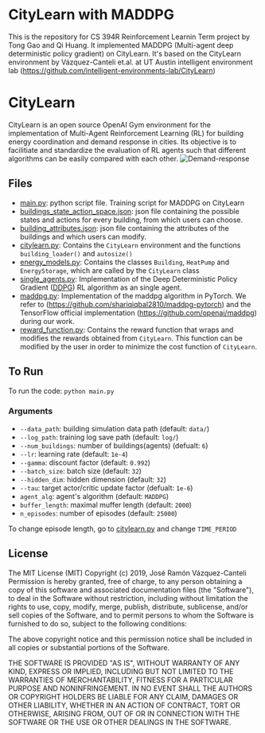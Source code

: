 # CityLearn with MADDPG
This is the repository for CS 394R Reinforcement Learnin Term project by Tong Gao and Qi Huang. It implemented MADDPG (Multi-agent deep deterministic policy gradient) on CityLearn. It's based on the CityLearn
environment by Vázquez-Canteli et.al. at UT Austin intelligent environment lab (https://github.com/intelligent-environments-lab/CityLearn)

# CityLearn
CityLearn is an open source OpenAI Gym environment for the implementation of Multi-Agent Reinforcement Learning (RL) for building energy coordination and demand response in cities. Its objective is to facilitiate and standardize the evaluation of RL agents such that different algorithms can be easily compared with each other.
![Demand-response](https://github.com/intelligent-environments-lab/CityLearn/blob/master/images/dr.jpg)
## Files
- [main.py](/main.py): python script file. Training script for MADDPG on CityLearn
- [buildings_state_action_space.json](/buildings_state_action_space.json): json file containing the possible states and actions for every building, from which users can choose.
- [building_attributes.json](/data/building_attributes.json): json file containing the attributes of the buildings and which users can modify.
- [citylearn.py](/citylearn.py): Contains the ```CityLearn``` environment and the functions ```building_loader()``` and ```autosize()```
- [energy_models.py](/energy_models.py): Contains the classes ```Building```, ```HeatPump``` and ```EnergyStorage```, which are called by the ```CityLearn``` class
- [single_agents.py](/single_agents.py): Implementation of the Deep Deterministic Policy Gradient ([DDPG](https://arxiv.org/abs/1509.02971)) RL algorithm as an single agent.
- [maddpg.py](/maddpg.py): Implementation of the maddpg algorithm in PyTorch. We refer to (https://github.com/shariqiqbal2810/maddpg-pytorch) and the TensorFlow official implementation (https://github.com/openai/maddpg) during our work.
- [reward_function.py](/reward_function.py): Contains the reward function that wraps and modifies the rewards obtained from ```CityLearn```. This function can be modified by the user in order to minimize the cost function of ```CityLearn```.

## To Run
To run the code:
``python main.py``

### Arguments
- `--data_path`: building simulation data path (default: `data/`)
- `--log_path`: training log save path (default: `log/`)
- `--num_buildings`: number of buildings(agents) (defualt: `6`)
- `--lr`: learning rate (default: `1e-4`)
- `--gamma`: discount factor (default: `0.992`)
- `--batch_size`: batch size (default: `32`)
- `--hidden_dim`: hidden dimension (default: `32`)
- `--tau`: target actor/critic update factor (defualt: `1e-6`)
- `agent_alg`: agent's algorithm (default: `MADDPG`)
- `buffer_length`: maximal muffer length (default: `2000`)
- `n_episodes`: number of episodes (default: `25000`)

To change episode length, go to [citylearn.py](/citylearn.py) and change `TIME_PERIOD`
## License
The MIT License (MIT) Copyright (c) 2019, José Ramón Vázquez-Canteli
Permission is hereby granted, free of charge, to any person obtaining a copy of this software and associated documentation files (the "Software"), to deal in the Software without restriction, including without limitation the rights to use, copy, modify, merge, publish, distribute, sublicense, and/or sell copies of the Software, and to permit persons to whom the Software is furnished to do so, subject to the following conditions:

The above copyright notice and this permission notice shall be included in all copies or substantial portions of the Software.

THE SOFTWARE IS PROVIDED "AS IS", WITHOUT WARRANTY OF ANY KIND, EXPRESS OR IMPLIED, INCLUDING BUT NOT LIMITED TO THE WARRANTIES OF MERCHANTABILITY, FITNESS FOR A PARTICULAR PURPOSE AND NONINFRINGEMENT. IN NO EVENT SHALL THE AUTHORS OR COPYRIGHT HOLDERS BE LIABLE FOR ANY CLAIM, DAMAGES OR OTHER LIABILITY, WHETHER IN AN ACTION OF CONTRACT, TORT OR OTHERWISE, ARISING FROM, OUT OF OR IN CONNECTION WITH THE SOFTWARE OR THE USE OR OTHER DEALINGS IN THE SOFTWARE.
